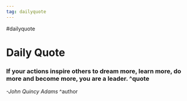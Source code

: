 ```yaml
---
tag: dailyquote
---
```


#dailyquote

# Daily Quote

### If your actions inspire others to dream more, learn more, do more and become more, you are a leader. ^quote
*-John Quincy Adams* ^author
